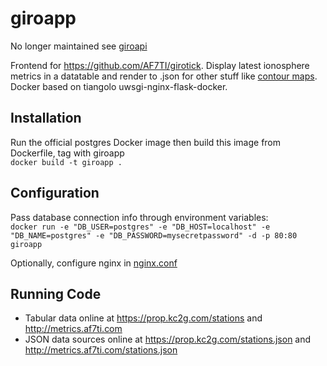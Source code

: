 # giroapp
No longer maintained see [giroapi](https://github.com/AF7TI/giroapi)

Frontend for https://github.com/AF7TI/girotick. Display latest ionosphere metrics in a datatable and render to .json for other stuff like [contour maps](https://github.com/AF7TI/giroviz). Docker based on tiangolo uwsgi-nginx-flask-docker.

## Installation
Run the official postgres Docker image then build this image from Dockerfile, tag with giroapp   
    `docker build -t giroapp .`

## Configuration
Pass database connection info through environment variables:  
    `docker run -e "DB_USER=postgres" -e "DB_HOST=localhost" -e "DB_NAME=postgres" -e "DB_PASSWORD=mysecretpassword" -d -p 80:80 giroapp`
    
Optionally, configure nginx in [nginx.conf](app/nginx.conf)

## Running Code
- Tabular data online at https://prop.kc2g.com/stations and http://metrics.af7ti.com
- JSON data sources online at https://prop.kc2g.com/stations.json and http://metrics.af7ti.com/stations.json
